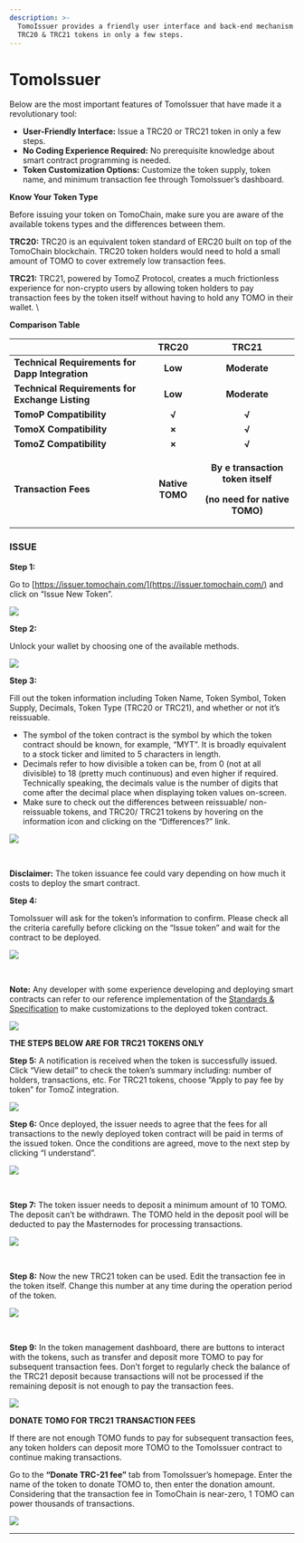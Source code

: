 ```yaml
---
description: >-
  TomoIssuer provides a friendly user interface and back-end mechanism to issue
  TRC20 & TRC21 tokens in only a few steps.
---
```


# TomoIssuer

Below are the most important features of TomoIssuer that have made it a revolutionary tool:

* **User-Friendly Interface:** Issue a TRC20 or TRC21  token in only a few steps.
* **No Coding Experience Required:** No prerequisite knowledge about smart contract programming is needed.
* **Token Customization Options:** Customize the token supply, token name, and minimum transaction fee through TomoIssuer’s dashboard.

**‌Know Your Token Type**

Before issuing your token on TomoChain, make sure you are aware of the available tokens types and the differences between them.

**TRC20:** TRC20 is an equivalent token standard of ERC20 built on top of the TomoChain blockchain. TRC20 token holders would need to hold a small amount of TOMO to cover extremely low transaction fees.&#x20;

**TRC21:** TRC21, powered by TomoZ Protocol, creates a much frictionless experience for non-crypto users by allowing token holders to pay transaction fees by the token itself without having to hold any TOMO in their wallet. \


**Comparison Table** &#x20;

|                                                  | **TRC20**             |                                                **TRC21**                                                |
| ------------------------------------------------ | :-------------------: | :-----------------------------------------------------------------------------------------------------: |
| **Technical Requirements for Dapp Integration**  |        **Low**        |                                               **Moderate**                                              |
| **Technical Requirements for Exchange Listing**  |        **Low**        |                                               **Moderate**                                              |
| **TomoP Compatibility**                          |         **√**         |                                                  **√**                                                  |
| **TomoX Compatibility**                          |         **×**         |                                                  **√**                                                  |
| **TomoZ Compatibility**                          |         **×**         |                                                  **√**                                                  |
| **Transaction Fees**                             |    **Native TOMO**    | <p><strong>By e transaction token itself</strong></p><p> <strong>(no need for native TOMO)</strong></p> |

### ISSUE&#x20;

**Step 1:**&#x20;

Go to [https://issuer.tomochain.com/](https://issuer.tomochain.com/) and click on “Issue New Token”.&#x20;

![](https://lh3.googleusercontent.com/ndCZhxRX0DduCHamfc5suwnVgXZQMFkSASLryG9M\_C3m0XF7uHRPkjN-XqQ9HdWgMDllWsuqQPgLR1d8eiucYwxKtisx8wkoG\_vkLF1eA7VdCEgMmMCrK0duv7h3u85CrpG1O\_Zz)

**‌Step 2:**

Unlock your wallet by choosing one of the available methods.&#x20;

![](https://lh5.googleusercontent.com/5i4cEou5twtRPvc8KlIDBUnYTUnOxqkdBsIGtdO3f1BI2wxNuhKDyPcbwPJP2g1iMY1386YvY1f-WH\_BkTO5YXojnaIgRR1BmKCb72KcJNwg4lT2kktO7WCZWfq9EuU0YnTctulc)

**Step 3:**&#x20;

Fill out the token information including Token Name, Token Symbol, Token Supply, Decimals, Token Type (TRC20 or TRC21), and whether or not it’s reissuable.&#x20;

* The symbol of the token contract is the symbol by which the token contract should be known, for example, “MYT”. It is broadly equivalent to a stock ticker and limited to 5 characters in length.
* Decimals refer to how divisible a token can be, from 0 (not at all divisible) to 18 (pretty much continuous) and even higher if required. Technically speaking, the decimals value is the number of digits that come after the decimal place when displaying token values on-screen.
* Make sure to check out the differences between reissuable/ non-reissuable tokens, and TRC20/ TRC21 tokens by hovering on the information icon and clicking on the “Differences?” link.

![](https://lh4.googleusercontent.com/RccOJoSplATEnan10naKZ0PW-qrB-L\_cOiJNpQFJBhLJH9ENCkRl77eKfqKQtrVd3B6pkElCrB7iOZCMokegoibCrwmIKMXsM3WljvPgFa7n7Nzxddct4sofZUEmaetbKYOB83TH)

**‌**

**Disclaimer:** The token issuance fee could vary depending on how much it costs to deploy the smart contract.

**Step 4:**&#x20;

TomoIssuer will ask for the token’s information to confirm. Please check all the criteria carefully before clicking on the “Issue token” and wait for the contract to be deployed.

![](https://lh6.googleusercontent.com/FKGeW-r5zOD0k8\_OK8bXeCBE8XQTKeOknb2-IAtHbg-NGbAn9VePi64q9rnlDSVk9\_22NX25WnDFQmUwPaBxFwVWozcYWbt5lvcwrxd5hENZ76gav3uCVhNCjaxx0YS5ibVoFHtX)

**‌**

**Note:** Any developer with some experience  developing and deploying smart contracts can refer to our reference implementation of the [Standards & Specification](https://docs.tomochain.com/developer-guide/standards-and-specification) to make customizations to the deployed token contract.

![](https://lh3.googleusercontent.com/qqgnCnXWddC0SItsud0\_K51w0Op8SB0tN-RXMsWH-KhCn-tekT39feMYeSv7G-lAdCJZSgWlarm1VdNKOvnwgfZ10SzUba7mMvR-u8lfS0gqvSfXXP-\_SMFO14OuDG2QTIz-h2cL)

**‌THE STEPS BELOW ARE FOR TRC21 TOKENS ONLY**&#x20;

**Step 5:** A notification is received when the token is successfully issued. Click “View detail” to check the token’s summary including: number of holders, transactions, etc. For TRC21 tokens, choose “Apply to pay fee by token” for TomoZ integration.

![](https://lh6.googleusercontent.com/s8zaJXonmRhE2DW8G2pCESXg9p5OHfYGmZYmf7iO\_h9Km5ddMq2MPCq-PE1gyPlPSbqsSCHN0ES6sdL4lNanfr3RWk-L1iEivRQnmW4fOP2KEg5IV4hBgEUccX9fy5RhTLjNejbL)

**Step 6:** Once deployed, the issuer needs to agree that the fees for all transactions to the newly deployed token contract will be paid in terms of the issued token. Once the conditions are agreed, move to the next step by clicking “I understand”.&#x20;

![](https://lh4.googleusercontent.com/4nRywJ0MmqAEciEaHPJQsNDRaEL6RuvbzHG2zi506cOrteVyGCEqWZAdxKAzI\_W7UKkuv85fJsp8UTAb77MUwWxvIIbO7AS7RrRKoYsemosNhoYfRwYBpuaqLojyRp\_vcCLoOQru)

**‌**

**Step 7:** The token issuer needs to deposit a minimum amount of 10 TOMO. The deposit can’t be withdrawn. The TOMO held in the deposit pool will be deducted to pay the Masternodes for processing transactions.

![](https://lh4.googleusercontent.com/B\_mVeqlbLUclk6kxaGoOf73X5OUpmV4KNXDTlUDfKZ8mh9gHMdY4Gz9XC1OyVuVl\_inAH51Ph\_z\_2GVF7b5dIh9GJrVLW4o23SlnHTYfAVgMHlXEckwG15Wo1LgfvUihlTqlHqrJ)

**‌**

**Step 8:** Now the new TRC21 token can be used. Edit the transaction fee in the token itself. Change this number at any time during the operation period of the token.

![](https://lh6.googleusercontent.com/DgX6LNwhUIybgabf3K9iLpd\_DPYkgLrHHWlJ3RML8qPQoZa\_Dvp5rvaJ8c8ZOwnEfkcyRJtlUqYB5-PuY3X0pjdJglnFZ0-j9eL2Lb1QXdJaMmm7jUh526k9oyF-\_RHZUD-hG9Rd)

**‌**

**Step 9:** In the token management dashboard, there are buttons to interact with the tokens, such as transfer and deposit more TOMO to pay for subsequent transaction fees. Don’t forget to regularly check the balance of the TRC21 deposit because transactions will not be processed if the remaining deposit is not enough to pay the transaction fees.

![](https://lh3.googleusercontent.com/I2ffwVcBRRPCo43hFDXrc-9HXoXdzxQWJofCbR4R-VW342b0EChRjR3tcR3TP3tKu3s26v6MjP7NnGgJqVBvBBiEELNLj1W82UhSH6YZM6akbFLlGAoh6FAp5t77q4njg8DQyiqK)



**DONATE TOMO FOR TRC21 TRANSACTION FEES**

If there are not enough TOMO funds to pay for subsequent transaction fees, any token holders can deposit more TOMO to the TomoIssuer contract to continue making transactions.‌

Go to the **“Donate TRC-21 fee”** tab from TomoIssuer’s homepage. Enter the name of the token to donate TOMO to, then enter the donation amount. Considering that the transaction fee in TomoChain is near-zero, 1 TOMO can power thousands of transactions.

![](https://lh5.googleusercontent.com/PL-tz1-aPJlSOOaNlMBgj3He75quhYhHTv9DXzNAvlwlvfZ8iXD-XmznFiq7K5hFhtzqGP8GMBXcrvobrE8-MfNqtygA48BI7OnjY9DYY5v5Up1V9k0cd3QkkQfxTNG36VYWbdy3)

****
